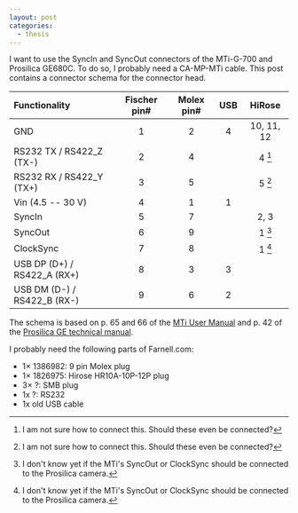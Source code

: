 ```yaml
---
layout: post
categories:
  - thesis
---
```


I want to use the SyncIn and SyncOut connectors of the MTi-G-700 and Prosilica GE680C.  To do so, I probably need a CA-MP-MTi cable.  This post contains a connector schema for the connector head.

Functionality               | Fischer pin# | Molex pin# | USB | HiRose     |
:---------------------------|:------------:|:----------:|:---:|:----------:|
GND                         | 1            | 2          | 4   | 10, 11, 12 |
RS232 TX / RS422_Z (TX-)    | 2            | 4          |     | 4 [^RS232] |
RS232 RX / RS422_Y (TX+)    | 3            | 5          |     | 5 [^RS232] |
Vin (4.5 -- 30 V)           | 4            | 1          | 1   |            |
SyncIn                      | 5            | 7          |     | 2, 3       |
SyncOut                     | 6            | 9          |     | 1 [^Sync]  |
ClockSync                   | 7            | 8          |     | 1 [^Sync]  |
USB DP (D+) / RS422_A (RX+) | 8            | 3          | 3   |            |
USB DM (D-) / RS422_B (RX-) | 9            | 6          | 2   |            |

[^RS232]: I am not sure how to connect this.  Should these even be connected?
[^Sync]: I don't know yet if the MTi's SyncOut or ClockSync should be connected to the Prosilica camera.

The schema is based on p. 65 and 66 of the [MTi User Manual](https://www.xsens.com/wp-content/uploads/2013/12/MTi-User-Manual.pdf) and p. 42 of the [Prosilica GE technical manual](http://www.alliedvisiontec.com/fileadmin/content/PDF/Products/Technical_Manual/Prosilica_GE/70-0063_GE_TechMan_V2.0.pdf). 

I probably need the following parts of Farnell.com:

- 1× 1386982: 9 pin Molex plug
- 1× 1826975: Hirose HR10A-10P-12P plug
- 3× ?: SMB plug
- 1x ?: RS232 
- 1x old USB cable
